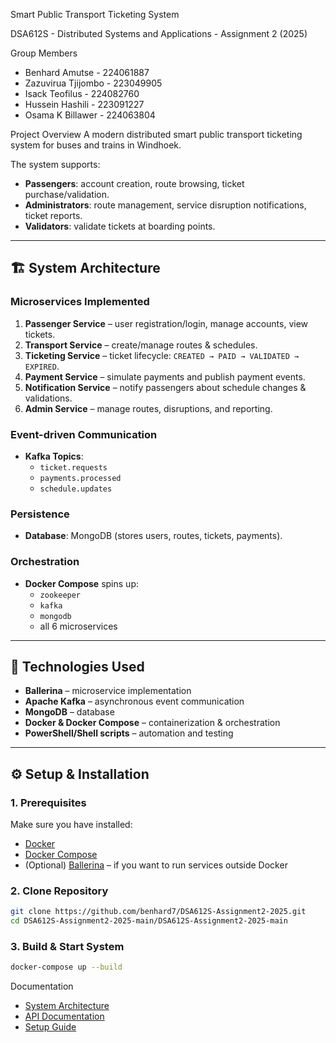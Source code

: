 
Smart Public Transport Ticketing System

DSA612S - Distributed Systems and Applications - Assignment 2 (2025)

Group Members
- Benhard Amutse - 224061887 
- Zazuvirua Tjijombo - 223049905
- Isack  Teofilus  -  224082760
- Hussein Hashili  - 223091227
- Osama K Billawer - 224063804
  
Project Overview
A modern distributed smart public transport ticketing system for buses and trains in Windhoek.

The system supports:  
- **Passengers**: account creation, route browsing, ticket purchase/validation.  
- **Administrators**: route management, service disruption notifications, ticket reports.  
- **Validators**: validate tickets at boarding points.  

---

## 🏗️ System Architecture
### Microservices Implemented
1. **Passenger Service** – user registration/login, manage accounts, view tickets.  
2. **Transport Service** – create/manage routes & schedules.  
3. **Ticketing Service** – ticket lifecycle: `CREATED → PAID → VALIDATED → EXPIRED`.  
4. **Payment Service** – simulate payments and publish payment events.  
5. **Notification Service** – notify passengers about schedule changes & validations.  
6. **Admin Service** – manage routes, disruptions, and reporting.

### Event-driven Communication
- **Kafka Topics**:  
  - `ticket.requests`  
  - `payments.processed`  
  - `schedule.updates`  

### Persistence
- **Database**: MongoDB (stores users, routes, tickets, payments).  

### Orchestration
- **Docker Compose** spins up:  
  - `zookeeper`  
  - `kafka`  
  - `mongodb`  
  - all 6 microservices  

---

## 🚀 Technologies Used
- **Ballerina** – microservice implementation  
- **Apache Kafka** – asynchronous event communication  
- **MongoDB** – database  
- **Docker & Docker Compose** – containerization & orchestration  
- **PowerShell/Shell scripts** – automation and testing  

---

## ⚙️ Setup & Installation
### 1. Prerequisites
Make sure you have installed:  
- [Docker](https://www.docker.com/)  
- [Docker Compose](https://docs.docker.com/compose/)  
- (Optional) [Ballerina](https://ballerina.io/) – if you want to run services outside Docker  

### 2. Clone Repository
```bash
git clone https://github.com/benhard7/DSA612S-Assignment2-2025.git
cd DSA612S-Assignment2-2025-main/DSA612S-Assignment2-2025-main
```
### 3. Build & Start System
```bash
docker-compose up --build
```


Documentation
- [System Architecture](docs/architecture.md)
- [API Documentation](docs/api-documentation.md)
- [Setup Guide](docs/setup-guide.md)
